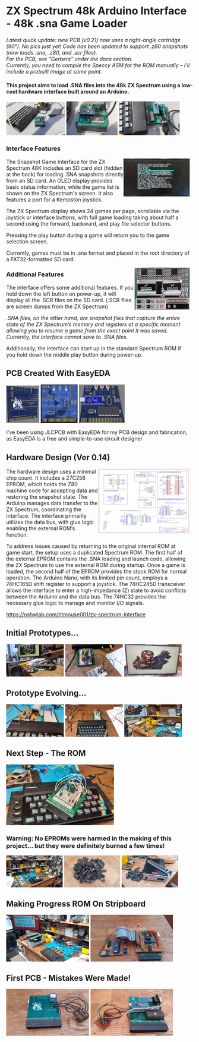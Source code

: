 # ZX Spectrum 48k Arduino Interface - 48k .sna Game Loader

<i>Latest quick update: new PCB (v0.21) now uses a right-angle cartridge (90°). No pics just yet! 
Code has been updated to support .z80 snapshots (now loads .sna, .z80, and .scr files).  
For the PCB, see "Gerbers" under the docs section.  
Currently, you need to compile the Speccy ASM for the ROM manually – I'll include a prebuilt image at some point.
</i>

#### This project aims to load .SNA files into the 48k ZX Spectrum using a low-cost hardware interface built around an Arduino.
<div style="float:left;margin:0 10px 10px 0" markdown="1">
<img src="/Documents/Pictures0.14/setupview3_Version0_14.jpg" width="32%" height="32%">
<img src="/Documents/Pictures0.14/UnitView2_Version0_14.jpg" width="28%" height="28%">
<img src="/Documents/Pictures0.14/setupView2_Version0_14.jpg" width="33%" height="33%">
<div>
  
### Interface Features
  
<img align="right" src="/Documents/Pictures0.14/Robocop_fileSelector.jpg" width="36%" >

The Snapshot Game Interface for the ZX Spectrum 48K includes an SD card slot (hidden at the back) for loading .SNA snapshots directly from an SD card. An OLED display provides basic status information, while the game list is shown on the ZX Spectrum's screen. It also features a port for a Kempston joystick.

The ZX Spectrum display shows 24 games per page, scrollable via the joystick or interface buttons, with full game loading taking about half a second using the forward, backward, and play file selector buttons.

Pressing the play button during a game will return you to the game selection screen.

Currently, games must be in .sna format and placed in the root directory of a FAT32-formatted SD card.

<img align="right" src="/Documents/Pictures0.14/Robocop_screenshot.jpg" width="30%" >

### Additional Features
The interface offers some additional features. If you hold down the left button on power-up, it will display all the .SCR files on the SD card. (.SCR files are screen dumps from the ZX Spectrum)

_.SNA files, on the other hand, are snapshot files that capture the entire state of the ZX Spectrum’s memory and registers at a specific moment allowing you to resume a game from the exact point it was saved. Currently, the interface cannot save to .SNA files._

Additionally, the interface can start up in the standard Spectrum ROM if you hold down the middle play button during power-up.



## PCB Created With EasyEDA

<img src="/Documents/Pictures0.14/Back3DView-ZX-Spectrum-Interface_2024-09-05.png" alt="Back" width="18%" >
<img src="/Documents/Pictures0.14/ZX-Spectrum-Interface_2024-09-05.png" alt="Photo view" width="20%" >
<img src="/Documents/Pictures0.14/Font3DView-ZX-Spectrum-Interface_2024-09-05.png" alt="Front" width="25%">

I've been using JLCPCB with EasyEDA for my PCB design and fabrication, as EasyEDA is a free and simple-to-use circuit designer

## Hardware Design (Ver 0.14)
<img align="right" src="Documents/Schematic/Schematic_ZX-Spectrum-Interface-v0.14.png" alt="Circuit Diagram" width="50%" height="50%">
The hardware design uses a minimal chip count. It includes a 27C256 EPROM, which holds the Z80 machine code for accepting data and restoring the snapshot state. The Arduino manages data transfer to the ZX Spectrum, coordinating the interface. The interface primarily utilizes the data bus, with glue logic enabling the external ROM’s function.

To address issues caused by returning to the original internal ROM at game start, the setup uses a duplicated Spectrum ROM. The first half of the external EPROM contains the .SNA loading and launch code, allowing the ZX Spectrum to use the external ROM during startup. Once a game is loaded, the second half of the EPROM provides the stock ROM for normal operation. The Arduino Nano, with its limited pin count, employs a 74HC165D shift register to support a joystick. The 74HC245D transceiver allows the interface to enter a high-impedance (Z) state to avoid conflicts between the Arduino and the data bus. The 74HC32 provides the necessary glue logic to manage and monitor I/O signals.

https://oshwlab.com/titmouse001/zx-spectrum-interface

## Initial Prototypes...
<div style="float:left;margin:0 10px 10px 0" markdown="1">
<img src="/Documents/Initial Prototype.jpg" width="32%" height="32%">
<img src="/Documents/Initial Prototype close-up.jpg" width="32%" height="32%">
<img src="/Documents/Initial Prototype output example.jpg" width="32%" height="32%">
<div>

## Prototype Evolving...
<img src="/Documents/Prototype Evolving zoomed.jpg" width="32%" height="32%">
<img src="/Documents/Prototype Evolving.jpg" width="32%" height="32%">
<img src="/Documents/Prototype Evolving with output view.jpg" width="32%" height="32%">

## Next Step - The ROM
<img src="/Documents/Next step - The ROM.jpg" width="60%" height="60%">

### Warning: No EPROMs were harmed in the making of this project… but they were definitely burned a few times!
<div style="float:left;margin:0 10px 10px 0" markdown="1">
<img src="/Documents/Setup with ROM prototype.jpg" width="32%" height="32%">
<img src="/Documents/No EPROMs Were Harmed.jpg" width="32%" height="32%">
<img src="/Documents/Burned, Not Harmed.jpg" width="32%" height="32%">
<div>
  
## Making Progress ROM On Stripboard
<div style="float:left;margin:0 10px 10px 0" markdown="1">
<img src="/Documents/Making Progress ROM on Stripboard.jpg" width="48%" height="48%">
<img src="/Documents/Stripboard Prototype in two sections.jpg" width="48%" height="48%">
<div>

## First PCB - Mistakes Were Made!
<img src="/Documents/First PCB - mistakes were made - Back View.jpg" width="48%" height="48%">
<img src="/Documents/First PCB - mistakes were made - Front View.jpg" width="48%" height="48%">
